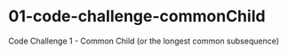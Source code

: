 # 01-code-challenge-commonChild
Code Challenge 1 - Common Child (or the longest common subsequence)
